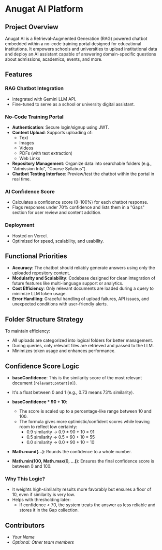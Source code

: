 # Anugat AI Platform


## Project Overview

Anugat AI is a Retrieval-Augmented Generation (RAG) powered chatbot embedded within a no-code training portal designed for educational institutions. It empowers schools and universities to upload institutional data and deploy an AI assistant capable of answering domain-specific questions about admissions, academics, events, and more.


## Features

### RAG Chatbot Integration

- Integrated with Gemini LLM API.  
- Fine-tuned to serve as a school or university digital assistant.    

### No-Code Training Portal

- **Authentication**: Secure login/signup using JWT. 
- **Content Upload**: Supports uploading of:
  - Text  
  - Images  
  - Videos  
  - PDFs (with text extraction)  
  - Web Links  
- **Repository Management**: Organize data into searchable folders (e.g., "Admission Info", "Course Syllabus").  
- **Chatbot Testing Interface**: Preview/test the chatbot within the portal in real time.  

### AI Confidence Score

- Calculates a confidence score (0–100%) for each chatbot response.  
- Flags responses under 70% confidence and lists them in a "Gaps" section for user review and content addition.  

### Deployment

- Hosted on Vercel.  
- Optimized for speed, scalability, and usability.  



## Functional Priorities

- **Accuracy**: The chatbot should reliably generate answers using only the uploaded repository content.  
- **Modularity and Scalability**: Codebase designed for clean integration of future features like multi-language support or analytics.  
- **Cost Efficiency**: Only relevant documents are loaded during a query to minimize LLM token usage.  
- **Error Handling**: Graceful handling of upload failures, API issues, and unexpected conditions with user-friendly alerts.  



## Folder Structure Strategy

To maintain efficiency:

- All uploads are categorized into logical folders for better management.  
- During queries, only relevant files are retrieved and passed to the LLM.  
- Minimizes token usage and enhances performance.  



## Confidence Score Logic

- **baseConfidence**: This is the similarity score of the most relevant document (`relevantContent[0]`).  
- It's a float between 0 and 1 (e.g., 0.73 means 73% similarity).  

- **baseConfidence * 90 + 10**:  
  - The score is scaled up to a percentage-like range between 10 and 100.  
  - The formula gives more optimistic/confident scores while leaving room to reflect low certainty:
    - 0.9 similarity → 0.9 * 90 + 10 = 91  
    - 0.5 similarity → 0.5 * 90 + 10 = 55  
    - 0.0 similarity → 0.0 * 90 + 10 = 10  

- **Math.round(...)**: Rounds the confidence to a whole number.  

- **Math.min(100, Math.max(0, ...))**: Ensures the final confidence score is between 0 and 100.  

### Why This Logic?

- It weights high-similarity results more favorably but ensures a floor of 10, even if similarity is very low.  
- Helps with thresholding later:  
  - If confidence < 70, the system treats the answer as less reliable and stores it in the Gap collection.  


## Contributors

- _Your Name_  
- _Optional: Other team members_  
